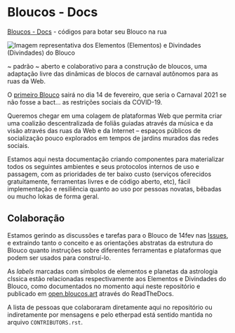 # Bloucos - Docs

[Bloucos - Docs](https://docs.bloucos.art/) - códigos para botar seu Blouco na rua


![Imagem representativa dos Elementos (Elementos) e Divindades (Divindades) do Blouco](https://open.bloucos.art/pt_BR/latest/_images/chave.png)

\~ padrão \~ aberto e colaborativo para a construção de bloucos, uma adaptação livre das dinâmicas de blocos de carnaval autônomos para as ruas da Web.

O [primeiro Blouco](https://blouco.neocities.org/) sairá no dia 14 de fevereiro, que seria o Carnaval 2021 se não fosse a bact… as restrições sociais da COVID-19.

Queremos chegar em uma colagem de plataformas Web que permita criar uma coalizão descentralizada de foliãs guiadas através da música e da visão através das ruas da Web e da Internet – espaços públicos de socialização pouco explorados em tempos de jardins murados das redes sociais.

Estamos aqui nesta documentação criando componentes para materializar todos os seguintes ambientes e seus protocolos internos de uso e passagem, com as prioridades de ter baixo custo (serviços oferecidos gratuitamente, ferramentas livres e de código aberto, etc), fácil implementação e resiliência quanto ao uso por pessoas novatas, bêbadas ou mucho lokas de forma geral.

## Colaboração

Estamos gerindo as discussões e tarefas para o Blouco de 14fev nas [Issues](https://github.com/blouco/openblouco/issues), e extraindo tanto o conceito e as orientações abstratas da estrutura do Blouco quanto instruções sobre diferentes ferramentas e plataformas que podem ser usados para construí-lo.

As *labels* marcadas com símbolos de elementos e planetas da astrologia clssica estão relacionadas respectivamente aos Elementos e Divindades do Blouco, como documentados no momento aqui neste repositório e publicado em [open.bloucos.art](https://open.bloucos.art) através do ReadTheDocs.

A lista de pessoas que colaboraram diretamente aqui no repositório ou indiretamente por mensagens e pelo etherpad está sentido mantida no arquivo `CONTRIBUTORS.rst`.
